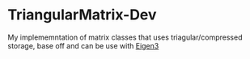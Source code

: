 # TriangularMatrix-Dev
My implememntation of matrix classes that uses triagular/compressed storage, base off and can be use with [Eigen3](https://eigen.tuxfamily.org/index.php?title=Main_Page)
